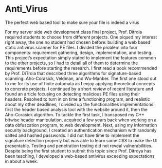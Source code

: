# Anti_Virus
The perfect web based tool to make sure your file is indeed a virus

For my server side web development class final project, Prof. Ditroia required students to choose from different projects. One piqued my interest right away, the one no student had chosen before:  building a web based static antivirus scanner for PE files. I divided the problem into four components: requirement gathering, design, implementation, and testing.
This project’s expectation simply stated to implement the features common to the other projects, so I had to detail all of them to determine the requirements before starting the research. I first read a book recommended by Prof. DiTroia that described three algorithms for signature-based scanning: Aho-Corasick, Veldman, and Wu-Manber. The first one stood out to me for its use of finite automata as I enjoy applying theoretical concepts to concrete projects. I continued by a short review of recent literature and found an article focusing on detecting malicious PE files using their headers. Resolved to turn in on time a functioning program, and realistic about my other deadlines, I divided up the functionalities implementations: first the header based analysis tool with the website around it, then the Aho-Corasick algorithm. To tackle the first task, I transposed my C++ bitwise header manipulation, acquired a few years back when working on a data obfuscation program, to web development. Next, using my information security background, I created an authentication mechanism with randomly salted and hashed passwords. I did not have time to implement the signature detection properly but was able  to learn some CSS to make the UI presentable. Testing and penetration testing did not reveal vulnerabilities. Despite being the first student to submit this topic since Prof. Ditroya has been teaching, I developed a web-based antivirus exceeding expectations in about a week.

